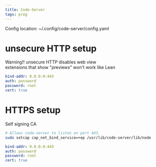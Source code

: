 ```yaml
---
title: Code-Server
tags: prog
---
```



Config location: ~/.config/code-server/config.yaml

# unsecure HTTP setup

Warning!! unsecure HTTP disables web view  
extensions that show "previews" won't work like Lean 

```{.yaml filename="~/.config/code-server/config.yaml"}
bind-addr: 0.0.0.0:443
auth: password
password: root
cert: true
```

# HTTPS setup

Self signing CA

```bash
# Allows code-server to listen on port 443.
sudo setcap cap_net_bind_service=+ep /usr/lib/code-server/lib/node
```

```{.yaml filename="~/.config/code-server/config.yaml"}
bind-addr: 0.0.0.0:443
auth: password
password: root
cert: true
```